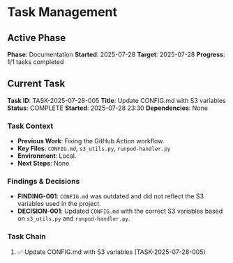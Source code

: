 # Task Management

## Active Phase
**Phase**: Documentation
**Started**: 2025-07-28
**Target**: 2025-07-28
**Progress**: 1/1 tasks completed

## Current Task
**Task ID**: TASK-2025-07-28-005
**Title**: Update CONFIG.md with S3 variables
**Status**: COMPLETE
**Started**: 2025-07-28 23:30
**Dependencies**: None

### Task Context
- **Previous Work**: Fixing the GitHub Action workflow.
- **Key Files**: `CONFIG.md`, `s3_utils.py`, `runpod-handler.py`
- **Environment**: Local.
- **Next Steps**: None

### Findings & Decisions
- **FINDING-001**: `CONFIG.md` was outdated and did not reflect the S3 variables used in the project.
- **DECISION-001**: Updated `CONFIG.md` with the correct S3 variables based on `s3_utils.py` and `runpod-handler.py`.

### Task Chain
1. ✅ Update CONFIG.md with S3 variables (TASK-2025-07-28-005)
